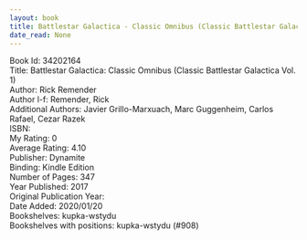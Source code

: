```yaml
---
layout: book
title: Battlestar Galactica - Classic Omnibus (Classic Battlestar Galactica Vol. 1)
date_read: None
---
```


Book Id: 34202164<br />
Title: Battlestar Galactica: Classic Omnibus (Classic Battlestar Galactica Vol. 1)<br />
Author: Rick Remender<br />
Author l-f: Remender, Rick<br />
Additional Authors: Javier Grillo-Marxuach, Marc Guggenheim, Carlos Rafael, Cezar Razek<br />
ISBN: <br />
My Rating: 0<br />
Average Rating: 4.10<br />
Publisher: Dynamite<br />
Binding: Kindle Edition<br />
Number of Pages: 347<br />
Year Published: 2017<br />
Original Publication Year: <br />
Date Added: 2020/01/20<br />
Bookshelves: kupka-wstydu<br />
Bookshelves with positions: kupka-wstydu (#908)<br />


